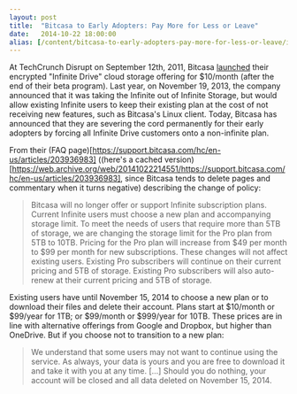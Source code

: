 ```yaml
---
layout: post
title:  "Bitcasa to Early Adopters: Pay More for Less or Leave"
date:   2014-10-22 18:00:00
alias: [/content/bitcasa-to-early-adopters-pay-more-for-less-or-leave/index.html]
---
```


At TechCrunch Disrupt on September 12th, 2011, Bitcasa [launched](http://thenextweb.com/apps/2011/09/23/bitcasa-infinite-storage-comes-to-your-desktop-but-so-do-big-questions/) their encrypted "Infinite Drive" cloud storage offering for $10/month (after the end of their beta program). Last year, on November 19, 2013, the company announced that it was taking the Infinite out of Infinite Storage, but would allow existing Infinite users to keep their existing plan at the cost of not receiving new features, such as Bitcasa's Linux client. Today, Bitcasa has announced that they are severing the cord permanently for their early adopters by forcing all Infinite Drive customers onto a non-infinite plan.

From their (FAQ page)[https://support.bitcasa.com/hc/en-us/articles/203936983] ((here's a cached version)[https://web.archive.org/web/20141022214551/https://support.bitcasa.com/hc/en-us/articles/203936983], since Bitcasa tends to delete pages and commentary when it turns negative) describing the change of policy:
> Bitcasa will no longer offer or support Infinite subscription plans. Current Infinite users must choose a new plan and accompanying storage limit. To meet the needs of users that require more than 5TB of storage, we are changing the storage limit for the Pro plan from 5TB to 10TB. Pricing for the Pro plan will increase from $49 per month to $99 per month for new subscriptions. These changes will not affect existing users. Existing Pro subscribers will continue on their current pricing and 5TB of storage. Existing Pro subscribers will also auto-renew at their current pricing and 5TB of storage.

Existing users have until November 15, 2014 to choose a new plan or to download their files and delete their account. Plans start at $10/month or $99/year for 1TB; or $99/month or $999/year for 10TB. These prices are in line with alternative offerings from Google and Dropbox, but higher than OneDrive. But if you choose not to transition to a new plan:
> We understand that some users may not want to continue using the service. As always, your data is yours and you are free to download it and take it with you at any time. [...] Should you do nothing, your account will be closed and all data deleted on November 15, 2014.

